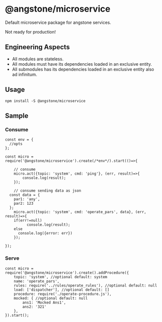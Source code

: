 # @angstone/microservice

Default microservice package for angstone services.

Not ready for production!


## Engineering Aspects

* All modules are stateless.
* All modules must have its dependencies loaded in an exclusive entity.
* All submodules has its dependencies loaded in an exclusive entity also ad infinitum.

## Usage

```npm install -S @angstone/microservice```

## Sample

### Consume

```
const env = {
  //opts
};

const micro = require('@angstone/microservice').create(/*env*/).start(()=>{

	// consume
	micro.act({topic: 'system', cmd: 'ping'}, (err, result)=>{
		console.log(result);
	});

	// consume sending data as json
  const data = {
    par1: 'any',
    par2: 123
  };
	micro.act({topic: 'system', cmd: 'operate_pars', data}, (err, result)=>{
    if(err!=null)
		  console.log(result);
    else
      console.log({error: err})
	});

});
```

### Serve

```
const micro = require('@angstone/microservice').create().addProcedure({
	topic: 'system', //optional default: system
	name: 'operate_pars',
	rules: require('../rules/operate_rules'), //optional default: null
	load: ['dispatcher'], //optional default: []
	procedure: require('./operate-procedure.js'),
	mocked: { //optional default: null
		ans1: 'Mocked Ans1',
		ans2: '321'
	},
}).start();
```
